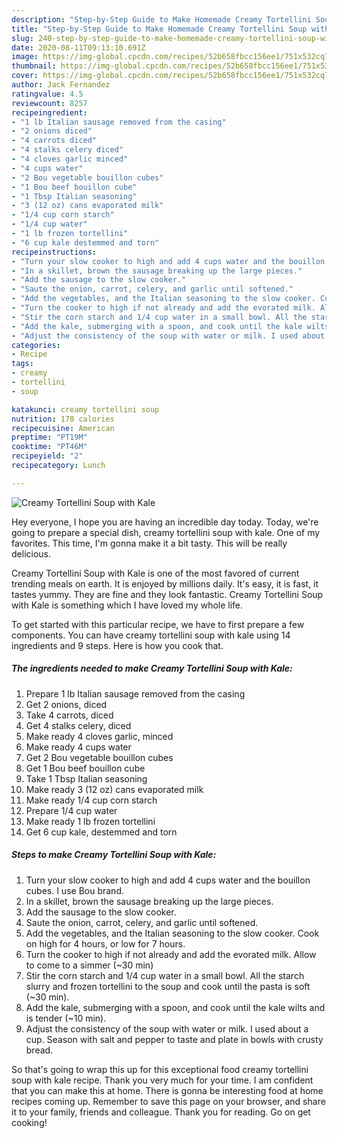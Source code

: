 ```yaml
---
description: "Step-by-Step Guide to Make Homemade Creamy Tortellini Soup with Kale"
title: "Step-by-Step Guide to Make Homemade Creamy Tortellini Soup with Kale"
slug: 240-step-by-step-guide-to-make-homemade-creamy-tortellini-soup-with-kale
date: 2020-08-11T09:13:10.691Z
image: https://img-global.cpcdn.com/recipes/52b658fbcc156ee1/751x532cq70/creamy-tortellini-soup-with-kale-recipe-main-photo.jpg
thumbnail: https://img-global.cpcdn.com/recipes/52b658fbcc156ee1/751x532cq70/creamy-tortellini-soup-with-kale-recipe-main-photo.jpg
cover: https://img-global.cpcdn.com/recipes/52b658fbcc156ee1/751x532cq70/creamy-tortellini-soup-with-kale-recipe-main-photo.jpg
author: Jack Fernandez
ratingvalue: 4.5
reviewcount: 8257
recipeingredient:
- "1 lb Italian sausage removed from the casing"
- "2 onions diced"
- "4 carrots diced"
- "4 stalks celery diced"
- "4 cloves garlic minced"
- "4 cups water"
- "2 Bou vegetable bouillon cubes"
- "1 Bou beef bouillon cube"
- "1 Tbsp Italian seasoning"
- "3 (12 oz) cans evaporated milk"
- "1/4 cup corn starch"
- "1/4 cup water"
- "1 lb frozen tortellini"
- "6 cup kale destemmed and torn"
recipeinstructions:
- "Turn your slow cooker to high and add 4 cups water and the bouillon cubes. I use Bou brand."
- "In a skillet, brown the sausage breaking up the large pieces."
- "Add the sausage to the slow cooker."
- "Saute the onion, carrot, celery, and garlic until softened."
- "Add the vegetables, and the Italian seasoning to the slow cooker. Cook on high for 4 hours, or low for 7 hours."
- "Turn the cooker to high if not already and add the evorated milk. Allow to come to a simmer (~30 min)"
- "Stir the corn starch and 1/4 cup water in a small bowl. All the starch slurry and frozen tortellini to the soup and cook until the pasta is soft (~30 min)."
- "Add the kale, submerging with a spoon, and cook until the kale wilts and is tender (~10 min)."
- "Adjust the consistency of the soup with water or milk. I used about a cup. Season with salt and pepper to taste and plate in bowls with crusty bread."
categories:
- Recipe
tags:
- creamy
- tortellini
- soup

katakunci: creamy tortellini soup 
nutrition: 178 calories
recipecuisine: American
preptime: "PT19M"
cooktime: "PT46M"
recipeyield: "2"
recipecategory: Lunch

---
```



![Creamy Tortellini Soup with Kale](https://img-global.cpcdn.com/recipes/52b658fbcc156ee1/751x532cq70/creamy-tortellini-soup-with-kale-recipe-main-photo.jpg)

Hey everyone, I hope you are having an incredible day today. Today, we're going to prepare a special dish, creamy tortellini soup with kale. One of my favorites. This time, I'm gonna make it a bit tasty. This will be really delicious.

Creamy Tortellini Soup with Kale is one of the most favored of current trending meals on earth. It is enjoyed by millions daily. It's easy, it is fast, it tastes yummy. They are fine and they look fantastic. Creamy Tortellini Soup with Kale is something which I have loved my whole life.




To get started with this particular recipe, we have to first prepare a few components. You can have creamy tortellini soup with kale using 14 ingredients and 9 steps. Here is how you cook that.

<!--inarticleads1-->

##### The ingredients needed to make Creamy Tortellini Soup with Kale:

1. Prepare 1 lb Italian sausage removed from the casing
1. Get 2 onions, diced
1. Take 4 carrots, diced
1. Get 4 stalks celery, diced
1. Make ready 4 cloves garlic, minced
1. Make ready 4 cups water
1. Get 2 Bou vegetable bouillon cubes
1. Get 1 Bou beef bouillon cube
1. Take 1 Tbsp Italian seasoning
1. Make ready 3 (12 oz) cans evaporated milk
1. Make ready 1/4 cup corn starch
1. Prepare 1/4 cup water
1. Make ready 1 lb frozen tortellini
1. Get 6 cup kale, destemmed and torn




<!--inarticleads2-->

##### Steps to make Creamy Tortellini Soup with Kale:

1. Turn your slow cooker to high and add 4 cups water and the bouillon cubes. I use Bou brand.
1. In a skillet, brown the sausage breaking up the large pieces.
1. Add the sausage to the slow cooker.
1. Saute the onion, carrot, celery, and garlic until softened.
1. Add the vegetables, and the Italian seasoning to the slow cooker. Cook on high for 4 hours, or low for 7 hours.
1. Turn the cooker to high if not already and add the evorated milk. Allow to come to a simmer (~30 min)
1. Stir the corn starch and 1/4 cup water in a small bowl. All the starch slurry and frozen tortellini to the soup and cook until the pasta is soft (~30 min).
1. Add the kale, submerging with a spoon, and cook until the kale wilts and is tender (~10 min).
1. Adjust the consistency of the soup with water or milk. I used about a cup. Season with salt and pepper to taste and plate in bowls with crusty bread.




So that's going to wrap this up for this exceptional food creamy tortellini soup with kale recipe. Thank you very much for your time. I am confident that you can make this at home. There is gonna be interesting food at home recipes coming up. Remember to save this page on your browser, and share it to your family, friends and colleague. Thank you for reading. Go on get cooking!
